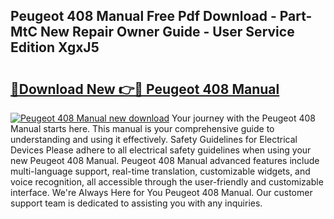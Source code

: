 ## Peugeot 408 Manual Free Pdf Download - Part-MtC New Repair Owner Guide - User Service Edition XgxJ5

# <h2><a href="http://cf16613.oget.top/?id=Peugeot+408+Manual">🔗Download New 👉🔴 Peugeot 408 Manual</a></h2>

[![Peugeot 408 Manual new download](https://i.imgur.com/5g1atiW.png)](http://cf16613.oget.top/?id=Peugeot+408+Manual)
Your journey with the Peugeot 408 Manual starts here. This manual is your comprehensive guide to understanding and using it effectively. Safety Guidelines for Electrical Devices Please adhere to all electrical safety guidelines when using your new Peugeot 408 Manual. Peugeot 408 Manual advanced features include multi-language support, real-time translation, customizable widgets, and voice recognition, all accessible through the user-friendly and customizable interface. We're Always Here for You Peugeot 408 Manual. Our customer support team is dedicated to assisting you with any inquiries.
